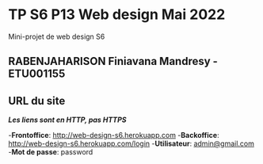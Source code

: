 # TP S6 P13 Web design Mai 2022

Mini-projet de web design S6

## RABENJAHARISON Finiavana Mandresy - ETU001155

## URL du site

***Les liens sont en HTTP, pas HTTPS***

-**Frontoffice**: http://web-design-s6.herokuapp.com
-**Backoffice**: http://web-design-s6.herokuapp.com/login
-**Utilisateur**: admin@gmail.com
-**Mot de passe**: password